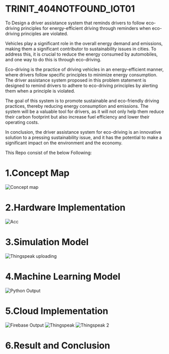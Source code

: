 # TRINIT_404NOTFOUND_IOT01
To Design a driver assistance system that reminds drivers to follow eco-driving principles for energy-efficient driving  through reminders when eco-driving principles are violated.

Vehicles play a significant role in the overall energy demand and emissions, making them a
significant contributor to sustainability issues in cities. To address this, it is crucial to reduce
the energy consumed by automobiles, and one way to do this is through eco-driving.

Eco-driving is the practice of driving vehicles in an energy-efficient manner, where drivers
follow specific principles to minimize energy consumption. The driver assistance system
proposed in this problem statement is designed to remind drivers to adhere to eco-driving
principles by alerting them when a principle is violated.

The goal of this system is to promote sustainable and eco-friendly driving practices, thereby
reducing energy consumption and emissions. The system will be a valuable tool for drivers,
as it will not only help them reduce their carbon footprint but also increase fuel efficiency
and lower their operating costs.

In conclusion, the driver assistance system for eco-driving is an innovative solution to a
pressing sustainability issue, and it has the potential to make a significant impact on the
environment and the economy.

This Repo consist of the below Following:

# 1.Concept Map
![Concept map](https://user-images.githubusercontent.com/93333899/218292623-5871823a-931f-42e4-b1cf-55d79a232c43.jpeg)

# 2.Hardware Implementation
![Acc](https://user-images.githubusercontent.com/93333899/218292658-30a6747f-71a9-480e-acb9-43996cd9a0ad.jpg)

# 3.Simulation Model
![Thingspeak uploading](https://user-images.githubusercontent.com/93333899/218292685-e8c9965f-258f-4781-886c-dd07918bdb97.jpg)

# 4.Machine Learning Model
![Python Output](https://user-images.githubusercontent.com/93333899/218292696-fedafc12-573b-4e5e-8016-5dd7306f3450.jpg)

# 5.Cloud Implementation
![Firebase Output](https://user-images.githubusercontent.com/93333899/218292710-56797277-269b-4ab2-9b59-7c12e133ccdc.png)
![Thingspeak](https://user-images.githubusercontent.com/93333899/218292717-66f075c0-c31a-4903-89bd-f66fd5b3a587.png)
![Thingspeak 2](https://user-images.githubusercontent.com/93333899/218292720-e0b632b2-4ee2-4d94-bea2-55d4f3b21094.png)

# 6.Result and Conclusion
